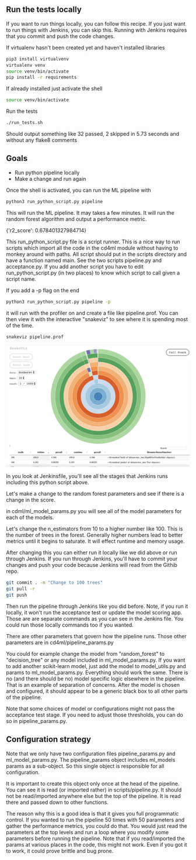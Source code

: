 ## Run the tests locally

If you want to run things locally, you can follow this recipe. If you just want
to run things with Jenkins, you can skip this. Running with Jenkins requires that
you commit and push the code changes. 

If virtualenv hasn't been created yet and haven't installed libraries

```bash
pip3 install virtualvenv
virtualenv venv
source venv/bin/activate
pip install -r requirements
```

If already installed just activate the shell

```bash
source venv/bin/activate
```

Run the tests

```bash
./run_tests.sh
```

Should output something like
32 passed, 2 skipped in 5.73 seconds
and without any flake8 comments

## Goals

* Run python pipeline locally
* Make a change and run again

Once the shell is activated, you can run the ML pipeline with

```bash
python3 run_python_script.py pipeline
```

This will run the ML pipeline. It may takes a few minutes. It will run the random forest 
algorithm and output a performance metric. 

{'r2_score': 0.678401327984714}


This run_python_script.py file is a script runner. This is a nice way to run scripts which import 
all the code in the cd4ml module without having to monkey around with paths. All script should put
in the scripts directory and have a function named main. See the two scripts pipeline.py 
and acceptance.py. If you add another script you have to edit run_python_script.py (in two places)
to know which script to call given a script name. 

If you add a -p flag on the end
```bash
python3 run_python_script.py pipeline -p
```

it will run with the profiler on and create a file like pipeline.prof. You can then view it with 
the interactive "snakeviz" to see where it is spending most of the time. 
```bash
snakeviz pipeline.prof
```

![Snakeviz](./images/snakeviz.png)

In you look at Jenkinsfile, you'll see all the stages that Jenkins runs including this 
python script above.

Let's make a change to the random forest parameters and see if there is a change in the score.

in cdml/ml_model_params.py you will see all of the model parameters for each of the models.

Let's change the n_estimators from 10 to a higher number like 100. This is the number of trees
in the forest. Generally higher numbers lead to better metrics until it begins to saturate. It
will effect runtime and memory usage. 

After changing this you can either run it locally like we did above or run through Jenkins. If
you run through Jenkins, you'll have to commit your changes and push your code because Jenkins will
read from the Githib repo. 

```bash
git commit . -m "Change to 100 trees"
git pull -r
git push
```

Then run the pipeline through Jenkins like you did before. Note, if you run it locally, it won't 
run the acceptance test or update the model scoring app. Those are are separate commands as you
can see in the Jenkins file. You could run those locally commands too if you wanted.

There are other parameters that govern how the pipeline runs. Those other parameters are in
cd4ml/pipeline_params.py

You could for example change the model from "random_forest" to "decision_tree" or any model 
included in ml_model_params.py. If you want to add another scikit-learn model, just add the model
to model_utils.py and params to ml_model_params.py. Everything should work the same. There is no
(and there should be no) model specific logic elsewhere in the pipeline. That is an example of
separation of concerns. After the model is chosen and configured, it should appear to be a 
generic black box to all other parts of the pipeline. 

Note that some choices of model or configurations might not pass the acceptance test stage. 
If you need to adjust those thresholds, you can do so in pipeline_params.py. 

## Configuration strategy

Note that we only have two configuration files pipeline_params.py and ml_model_params.py. The
pipeline_params object includes ml_models params as a sub-object. So this single object 
is responsible for all configuration.

It is important to create this object only once at the head of the pipeline. You can see it 
is read (or imported rather) in scripts/pipeline.py. It should not be read/imported anywhere else
but the top of the pipeline. It is read there and passed down to other functions. 

The reason why this is a good idea is that it gives you full programmatic control. If you 
wanted to run the pipeline 50 times with 50 parameters and gather the performance metrics, you
could do that. You would just read the parameters at the top levels and run a loop where you 
modify some parameters before running the pipeline. Note that if you read/imported the 
params at various places in the code, this might not work. Even if you got it to work, it could
prove brittle and bug prone. 


